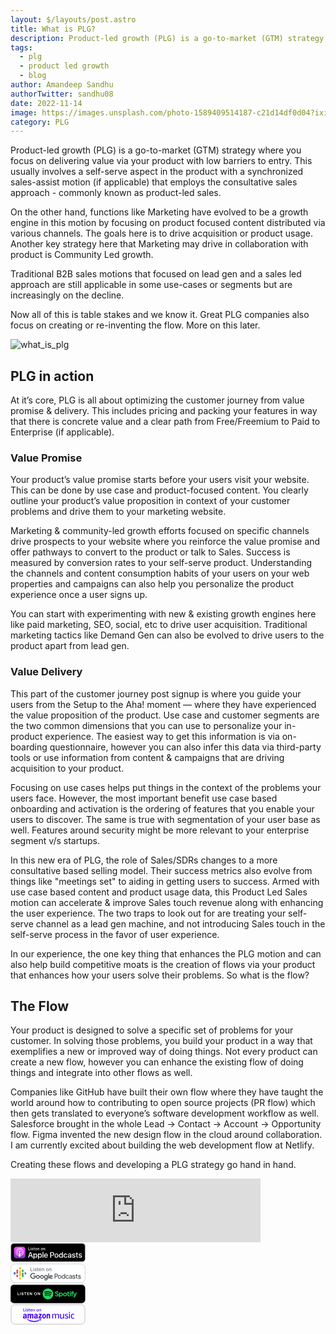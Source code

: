 ```yaml
---
layout: $/layouts/post.astro
title: What is PLG?
description: Product-led growth (PLG) is a go-to-market (GTM) strategy where you focus on delivering value via your product with low barriers to entry.
tags:
  - plg
  - product led growth
  - blog
author: Amandeep Sandhu
authorTwitter: sandhu08
date: 2022-11-14
image: https://images.unsplash.com/photo-1589409514187-c21d14df0d04?ixid=MnwxMjA3fDB8MHxwaG90by1wYWdlfHx8fGVufDB8fHx8&ixlib=rb-1.2.1&auto=format&fit=crop&w=1650&q=80
category: PLG
---
```


Product-led growth (PLG) is a go-to-market (GTM) strategy where you focus on delivering value via your product with low barriers to entry. This usually involves a self-serve aspect in the product with a synchronized sales-assist motion (if applicable) that employs the consultative sales approach - commonly known as product-led sales. 

On the other hand, functions like Marketing have evolved to be a growth engine in this motion by focusing on product focused content distributed via various channels. The goals here is to drive acquisition or product usage. Another key strategy here that Marketing may drive in collaboration with product is Community Led growth. 

Traditional B2B sales motions that focused on lead gen and a sales led approach are still applicable in some use-cases or segments but are increasingly on the decline. 

Now all of this is table stakes and we know it. Great PLG companies also focus on creating or re-inventing the flow. More on this later.

![what_is_plg](https://user-images.githubusercontent.com/14086319/201532907-4ece9271-20eb-4c72-8581-337bb851a44d.png)

## PLG in action

At it’s core, PLG is all about optimizing the customer journey from value promise & delivery. This includes pricing and packing your features in way that there is concrete value and a clear path from Free/Freemium to Paid to Enterprise (if applicable).

### Value Promise

Your product’s value promise starts before your users visit your website. This can be done by use case and product-focused content. You clearly outline your product’s value proposition in context of your customer problems and drive them to your marketing website.

Marketing & community-led growth efforts focused on specific channels drive prospects to your website where you reinforce the value promise and offer pathways to convert to the product or talk to Sales. Success is measured by conversion rates to your self-serve product. Understanding the channels and content consumption habits of your users on your web properties and campaigns can also help you personalize the product experience once a user signs up.

You can start with experimenting with new & existing growth engines here like paid marketing, SEO, social, etc to drive user acquisition. Traditional marketing tactics like Demand Gen can also be evolved to drive users to the product apart from lead gen.

### Value Delivery

This part of the customer journey post signup is where you guide your users from the Setup to the Aha! moment — where they have experienced the value proposition of the product. Use case and customer segments are the two common dimensions that you can use to personalize your in-product experience. The easiest way to get this information is via on-boarding questionnaire, however you can also infer this data via third-party tools or use information from content & campaigns that are driving acquisition to your product.

Focusing on use cases helps put things in the context of the problems your users face. However, the most important benefit use case based onboarding and activation is the ordering of features that you enable your users to discover. The same is true with segmentation of your user base as well. Features around security might be more relevant to your enterprise segment v/s startups.

In this new era of PLG, the role of Sales/SDRs changes to a more consultative based selling model. Their success metrics also evolve from things like "meetings set" to aiding in getting users to success. Armed with use case based content and product usage data, this Product Led Sales motion can accelerate & improve Sales touch revenue along with enhancing the user experience. The two traps to look out for are treating your self-serve channel as a lead gen machine, and not introducing Sales touch in the self-serve process in the favor of user experience.

In our experience, the one key thing that enhances the PLG motion and can also help build competitive moats is the creation of flows via your product that enhances how your users solve their problems. So what is the flow?

## The Flow

Your product is designed to solve a specific set of problems for your customer. In solving those problems, you build your product in a way that exemplifies a new or improved way of doing things. Not every product can create a new flow, however you can enhance the existing flow of doing things and integrate into other flows as well.

Companies like GitHub have built their own flow where they have taught the world around how to contributing to open source projects (PR flow) which then gets translated to everyone’s software development workflow as well. Salesforce brought in the whole Lead → Contact → Account → Opportunity flow. Figma invented the new design flow in the cloud around collaboration. I am currently excited about building the web development flow at Netlify.

Creating these flows and developing a PLG strategy go hand in hand.

<iframe src="https://anchor.fm/isplg/embed" height="102px" width="400px" frameborder="0" scrolling="no"></iframe>

<div class="right"><div id="ios"><a aria-label="apple-podcasts" href="https://podcasts.apple.com/us/podcast/isplg/id1656152062"><svg xmlns="http://www.w3.org/2000/svg" xmlns:xlink="http://www.w3.org/1999/xlink" width="120" height="33" viewBox="0 0 164.9 40"><linearGradient id="a" gradientUnits="userSpaceOnUse" x1="20.1" x2="20.1" y1="7.4" y2="32.6"><stop offset="0" stop-color="#f452ff"></stop><stop offset="1" stop-color="#832bc1"></stop></linearGradient><rect stroke-width="1" stroke="#a6a6a6" rx="6" height="40" width="163" y="0" x="1" fill="#000"></rect><path d="M32.2 29.2a5.3 5.3 0 01-1.6 2.1 5.3 5.3 0 01-1.8 1c-.8.2-1.8.3-3 .3H14.4a11 11 0 01-3-.3 5.3 5.3 0 01-1.8-1 5.3 5.3 0 01-1.6-2 9.9 9.9 0 01-.5-3.6V14.3c0-.9 0-2.3.5-3.5a5.3 5.3 0 011.6-2.1 5.3 5.3 0 011.8-1 11 11 0 013-.3h11.4c1.2 0 2.2.1 3 .3a5.3 5.3 0 013.4 3c.5 1.3.5 2.7.5 3.6v11.4c0 .9 0 2.3-.5 3.5z" fill="url(#a)" fill-rule="evenodd"></path><g fill="#fff"><path d="M22 21.9c-.5-.4-1.1-.7-1.9-.7s-1.4.3-1.8.7a1.2 1.2 0 00-.4.7v2l.4 2.8.3 1.4c.2.5.7.9 1.5.9s1.3-.4 1.5-1l.3-1.3.3-2.9v-1.9a1.2 1.2 0 00-.3-.7zm-4-3.6a2 2 0 002.1 2 2 2 0 002-2 2 2 0 00-2-2 2 2 0 00-2 2zm2-8a8.9 8.9 0 00-2.8 17.1l.1-.1-.1-1-.2-.2a7.7 7.7 0 01-4.6-7.1 7.7 7.7 0 017.6-7.7 7.7 7.7 0 017.8 7.8c0 3.1-1.9 5.8-4.6 7l-.2.3-.1.9.1.1c3.5-1.2 6-4.5 6-8.3a8.9 8.9 0 00-9-8.9zm0 4c2.6-.1 4.9 2 4.9 4.8a4.8 4.8 0 01-1.5 3.5l-.1.2a8.5 8.5 0 010 1l.1.2a6 6 0 10-6.6 0l.2-.1v-1c0-.2-.1-.3-.2-.3-1-1-1.5-2.2-1.5-3.7a4.8 4.8 0 014.6-4.6zm26.2 13.5h-4.7l-1.1 3.4h-2l4.4-12.4H45l4.5 12.4h-2zM42 26.3h3.7L44 20.8zm17 .4c0 2.8-1.4 4.6-3.7 4.6-1.3 0-2.3-.6-2.8-1.6v4.5h-2v-12h1.8v1.4c.6-1 1.7-1.6 3-1.6 2.3 0 3.8 1.8 3.8 4.7zm-1.8 0c0-1.9-1-3-2.4-3s-2.4 1.1-2.4 3c0 1.8 1 3 2.4 3s2.4-1.2 2.4-3zm11.8 0c0 2.8-1.5 4.6-3.7 4.6-1.3 0-2.3-.6-2.9-1.6v4.5h-1.9v-12h1.8v1.4c.6-1 1.7-1.6 3-1.6 2.2 0 3.7 1.8 3.7 4.7zm-1.9 0c0-1.9-.9-3-2.3-3-1.5 0-2.4 1.1-2.4 3 0 1.8 1 3 2.4 3s2.3-1.2 2.3-3zm3.5-8h1.8v12.5h-1.9zM82 28.6c-.3 1.7-1.9 2.8-4 2.8-2.5 0-4.2-1.8-4.2-4.6s1.7-4.7 4.2-4.7 4.1 1.7 4.1 4.5v.6h-6.4v.1c0 1.6 1 2.6 2.4 2.6 1 0 1.9-.5 2.1-1.3h1.8zm-6.3-2.7h4.5c0-1.4-.9-2.3-2.2-2.3-1.3 0-2.2 1-2.3 2.3zm16.3-7c2.4 0 4 1.6 4 4 0 2.5-1.6 4.1-4 4.1h-2.7v4.3h-2V18.8zm-2.7 6.5h2.2c1.6 0 2.6-.9 2.6-2.4s-1-2.5-2.6-2.5h-2.2zm7.5 1.4c0-2.9 1.6-4.7 4.2-4.7 2.7 0 4.3 1.8 4.3 4.7 0 2.8-1.6 4.6-4.3 4.6S97 29.5 97 26.7zm6.6 0c0-2-.8-3.2-2.4-3.2s-2.4 1.2-2.4 3.2 1 3 2.4 3 2.4-1 2.4-3zm3.2 0c0-2.8 1.6-4.7 3.8-4.7a3 3 0 012.9 1.6v-4.8h1.9v12.4h-1.8v-1.6a3 3 0 01-3 1.7c-2.2 0-3.8-1.8-3.8-4.6zm2 0c0 1.8.9 3 2.3 3 1.5 0 2.4-1.2 2.4-3 0-1.9-1-3-2.4-3s-2.4 1.1-2.4 3zm14.5-1.5c-.2-1-1-1.6-2.1-1.6-1.5 0-2.4 1.2-2.4 3 0 2 1 3.2 2.4 3.2 1.1 0 1.9-.6 2-1.7h1.9c-.2 2-1.7 3.2-4 3.2-2.5 0-4.2-1.8-4.2-4.6 0-2.9 1.7-4.7 4.2-4.7 2.4 0 3.8 1.5 4 3.2h-1.8zm3 3.4c0-1.6 1.1-2.5 3.3-2.7l2.5-.1v-.7c0-1-.7-1.6-1.8-1.6-1 0-1.8.5-2 1.3h-1.7c0-1.6 1.6-2.8 3.7-2.8 2.2 0 3.6 1.2 3.6 3v6.2H132v-1.5c-.5 1-1.7 1.6-2.9 1.6-1.7 0-3-1-3-2.7zm5.8-.8V27l-2.3.1c-1 .1-1.7.6-1.7 1.4 0 .7.6 1.3 1.6 1.3 1.3 0 2.4-1 2.4-2.1z"></path><use xlink:href="#C"></use><path d="M146.7 20V22h1.7v1.5h-1.7v5c0 .8.4 1.1 1.1 1.1h.6V31a5 5 0 01-1 .1c-1.8 0-2.5-.7-2.5-2.4v-5.2h-1.4V22h1.4V20z"></path><use xlink:href="#C" x="14.4"></use><path d="M43 14.7h-3.8v-6h1v5.1H43zm1-5.9c0-.3.3-.5.6-.5s.6.2.6.5-.3.6-.6.6-.6-.3-.6-.6zm.2 1.4h.9v4.5h-1zm4-.1c1 0 1.6.4 1.7 1.2H49c0-.3-.4-.5-.9-.5s-.8.2-.8.6c0 .3.2.4.7.5l.7.2c.9.2 1.3.6 1.3 1.2 0 .9-.8 1.4-1.9 1.4s-1.7-.4-1.8-1.2h.9c0 .3.4.5 1 .5.5 0 .9-.2.9-.6 0-.3-.2-.4-.7-.5l-.7-.2c-1-.2-1.3-.6-1.3-1.3 0-.8.7-1.3 1.7-1.3zm4.1-1v1h1v.8h-1v2.3c0 .5.2.7.7.7h.3v.7a2.9 2.9 0 01-.5 0c-1 0-1.3-.3-1.3-1.1v-2.6h-.8v-.7h.8V9zm6 4.3c-.2.9-1 1.3-2 1.3-1.3 0-2-.8-2-2.3s.7-2.3 2-2.3 2 .8 2 2.2v.3h-3.2c0 .9.5 1.4 1.2 1.4.6 0 1-.2 1-.6zM55 12h2.3c0-.7-.5-1.2-1.1-1.2s-1.1.5-1.2 1.2zm4.4-1.8h.9v.7c.2-.5.7-.8 1.4-.8 1 0 1.5.6 1.5 1.6v3h-.9V12c0-.8-.3-1.1-1-1.1s-1 .4-1 1.1v2.7h-1zm7.4 2.2c0-1.4.8-2.3 2.1-2.3s2.2.9 2.2 2.3c0 1.5-.8 2.3-2.2 2.3s-2-.8-2-2.3zm3.4 0c0-1-.5-1.5-1.3-1.5s-1.2.5-1.2 1.5.5 1.6 1.2 1.6 1.3-.6 1.3-1.6zm2-2.2h1v.7c.2-.5.6-.8 1.3-.8 1 0 1.6.6 1.6 1.6v3h-1V12c0-.8-.2-1.1-.9-1.1s-1 .4-1 1.1v2.7h-1z"></path></g><defs><path id="C" d="M139 22c2 0 3.4 1.1 3.5 2.7h-1.8c0-.8-.7-1.3-1.8-1.3-1 0-1.6.5-1.6 1.2 0 .5.4.9 1.3 1.1l1.6.4c1.8.4 2.5 1 2.5 2.4 0 1.7-1.6 2.8-3.8 2.8-2.1 0-3.6-1.1-3.7-2.8h1.8c.2.9.9 1.4 2 1.4s1.8-.5 1.8-1.2c0-.6-.3-.9-1.3-1.1l-1.6-.4c-1.6-.4-2.5-1.2-2.5-2.5 0-1.6 1.5-2.7 3.6-2.7z"></path></defs></svg></a></div>
  <div id="android"><a aria-label="google-podcasts" href="https://podcasts.google.com/isPLG"><svg xmlns="http://www.w3.org/2000/svg" width="120" height="33" viewBox="0 0 134 33.5" fill="none" fill-rule="evenodd"><rect fill="#fff" height="33.5" rx="8" stroke="#9aa0a6" stroke-width=".5" width="133" x=".3" y=".3"></rect><g fill-rule="nonzero"><path d="M15.6 13v8h2.8v-8z" fill="#fab908"></path><g fill="#0066d9"><circle cx="7.4" cy="16.3" r="1.4"></circle><circle cx="7.4" cy="17.8" r="1.4"></circle><path d="M6 16.3h2.8v1.4H6z"></path></g><g fill="#4285f4"><circle cx="26.6" cy="17.8" r="1.4"></circle><circle cx="26.6" cy="16.3" r="1.4"></circle><path d="M28 17.8h-2.8v-1.6H28z"></path></g><g fill="#ea4335"><circle cx="12.1" cy="20.8" r="1.4"></circle><circle cx="12.1" cy="22.3" r="1.4"></circle><path d="M10.8 20.8h2.7v1.4h-2.8z"></path><circle cx="12.1" cy="11.8" r="1.4"></circle><circle cx="12.1" cy="16.6" r="1.4"></circle><path d="M10.8 11.8h2.7v4.9h-2.8z"></path></g><g fill="#34a853"><circle cx="21.9" cy="13.3" r="1.4"></circle><circle cx="21.9" cy="11.8" r="1.4"></circle><path d="M23.3 13.3h-2.8v-1.6h2.8z"></path></g><g fill="#fab908"><circle cx="17" cy="8.9" r="1.4"></circle><circle cx="17" cy="7.4" r="1.4"></circle><path d="M18.4 8.9h-2.8V7.4h2.8z"></path><circle cx="17" cy="26.6" r="1.4"></circle><circle cx="17" cy="25.1" r="1.4"></circle><path d="M18.4 26.6h-2.8v-1.5h2.8z"></path></g><g fill="#34a853"><circle cx="21.9" cy="22.3" r="1.4"></circle><circle cx="21.9" cy="17.4" r="1.4"></circle><path d="M23.3 22.3h-2.8v-5h2.8z"></path></g><g fill="#fab908"><circle cx="17" cy="13" r="1.4"></circle><circle cx="17" cy="21" r="1.4"></circle></g></g><g fill="#3c4043"><path d="M80 26.5h-1.2v-8.9h3c.8 0 1.4.3 2 .8s.8 1 .8 1.9-.3 1.3-.8 1.8-1.2.8-2 .8H80zm0-4.7h1.8c.5 0 .9-.2 1.2-.5s.4-.7.4-1-.1-.8-.4-1.1-.7-.5-1.2-.5H80zm5.5-.7c.6-.6 1.4-.9 2.3-.9s1.7.3 2.2 1 1 1.3 1 2.2-.4 1.8-1 2.4-1.3.9-2.2.9-1.7-.3-2.3-1-.8-1.3-.8-2.2.3-1.8.8-2.4zm.9 4a2 2 0 002.8 0c.4-.5.6-1 .6-1.7s-.2-1.1-.6-1.6-.9-.6-1.4-.6-1 .2-1.4.6-.6 1-.6 1.6.2 1.2.6 1.7zm8 1.6c-.8 0-1.5-.3-2-1s-1-1.3-1-2.2.4-1.7 1-2.4 1.2-.9 2-.9c.4 0 .9.1 1.2.3l.9.7V17.6h1.1v8.9h-1v-.8h-.1c-.2.3-.5.5-.9.7s-.8.3-1.2.3zm.2-1c.5 0 1-.2 1.3-.6s.6-1 .6-1.6-.2-1.3-.6-1.7-.8-.6-1.3-.6a1.8 1.8 0 00-1.4.7c-.4.4-.6.9-.6 1.6s.2 1.2.6 1.6a1.8 1.8 0 001.4.6zm7 1c-1 0-1.7-.3-2.3-1s-.9-1.3-.9-2.2.3-1.8 1-2.4 1.3-.9 2.2-.9a2.8 2.8 0 012.6 1.8l-1 .4c-.3-.8-.9-1.1-1.7-1.1-.5 0-1 .2-1.3.6s-.6 1-.6 1.6.2 1.1.6 1.5.8.7 1.3.7c.8 0 1.4-.4 1.8-1.2l1 .4a3 3 0 01-1 1.3c-.5.3-1 .5-1.7.5zm5.4 0c-.6 0-1.2-.2-1.6-.6s-.7-.8-.7-1.4c0-.7.3-1.2.8-1.6s1.1-.6 1.9-.6c.7 0 1.2.2 1.7.4v-.2c0-.4-.2-.8-.5-1s-.7-.4-1.1-.4c-.4 0-.7 0-1 .2s-.4.4-.5.6l-1-.4c.1-.4.4-.7.8-1s1-.5 1.6-.5c.8 0 1.5.2 2 .7s.7 1 .7 2v3.6h-1v-.8c-.6.7-1.2 1-2.1 1zm.2-1c.5 0 .9-.2 1.3-.6s.6-.7.6-1.2c-.4-.3-.9-.4-1.5-.4s-1 .1-1.3.3-.4.6-.4.9c0 .3.1.5.4.7s.6.3.9.3zm6.3 1a2.7 2.7 0 01-2.7-1.7l1-.5c.4.8 1 1.2 1.7 1.2.4 0 .7-.1.9-.3s.3-.3.3-.6c0-.4-.2-.6-.8-.8l-1.2-.3c-.4 0-.8-.3-1.1-.6s-.6-.6-.6-1c0-.6.3-1 .7-1.4s1-.5 1.7-.5a2.8 2.8 0 011.5.4 2 2 0 01.9 1l-1 .4c-.2-.5-.7-.8-1.4-.8-.3 0-.6 0-.8.2s-.4.4-.4.6c0 .4.3.6.8.7l1.2.3c.6.1 1 .4 1.3.7a1.6 1.6 0 01.4 1c0 .6-.2 1-.7 1.5s-1 .5-1.7.5zm5.8-.1c-.6 0-1.1-.2-1.4-.5s-.5-.8-.5-1.4v-3.2h-1.1v-1h1v-2h1.2v2h1.5v1h-1.5v3c0 .7.3 1 .8 1h.5l.4 1-.9.1zm4 .1a2.7 2.7 0 01-2.6-1.7l1-.5c.3.8.9 1.2 1.7 1.2.3 0 .6-.1.8-.3s.4-.3.4-.6c0-.4-.3-.6-.9-.8l-1.2-.3c-.4 0-.8-.3-1.1-.6s-.5-.6-.5-1c0-.6.2-1 .7-1.4s1-.5 1.7-.5a2.8 2.8 0 011.4.4 2 2 0 011 1l-1 .4c-.3-.5-.7-.8-1.4-.8-.4 0-.7 0-1 .2s-.3.4-.3.6c0 .4.3.6.9.7l1.2.3c.5.1 1 .4 1.2.7a1.6 1.6 0 01.4 1c0 .6-.2 1-.6 1.5s-1 .5-1.8.5z"></path><path d="M35.3 21.6c0-2.8 2.4-5.1 5.2-5.1a4.9 4.9 0 013.5 1.4l-1 1a3.7 3.7 0 00-6.2 2.7c0 2 1.6 3.7 3.7 3.7 1.3 0 2-.5 2.6-1 .4-.4.6-1 .7-1.8h-3.3v-1.4h4.7v.9c0 1-.2 2.3-1.2 3.3-.9.9-2 1.4-3.5 1.4a5.2 5.2 0 01-5.2-5.1zM49 20.2c1.8 0 3.3 1.4 3.3 3.3s-1.5 3.3-3.3 3.3-3.3-1.4-3.3-3.3c0-2 1.5-3.3 3.3-3.3zm0 5.3c1 0 1.8-.8 1.8-2s-.8-2-1.8-2-1.9.8-1.9 2 .9 2 1.9 2zm7.2-5.3c1.8 0 3.3 1.4 3.3 3.3s-1.5 3.3-3.3 3.3-3.3-1.4-3.3-3.3c0-2 1.5-3.3 3.3-3.3zm0 5.3c1 0 1.8-.8 1.8-2s-.8-2-1.8-2-1.9.8-1.9 2 .9 2 1.9 2zm8.8-5.2h1.4v6c0 2.3-1.4 3.3-3.1 3.3-1.6 0-2.6-1-3-2l1.3-.4c.2.5.8 1.1 1.7 1.1 1 0 1.7-.6 1.7-1.9v-.5c-.4.4-1 .8-1.8.8a3.3 3.3 0 01-3.1-3.3c0-1.9 1.5-3.3 3.1-3.3.8 0 1.4.4 1.8.7zm-1.6 5c1 0 1.7-.7 1.7-1.9s-.8-2-1.7-2c-1 0-1.9.8-1.9 2 0 1.1.9 2 1.9 2zm4 1.3v-9.7h1.4v9.7zm5.4-1.1c.7 0 1.2-.4 1.6-1l1.1.8c-.4.6-1.2 1.5-2.7 1.5a3.2 3.2 0 01-3.3-3.3c0-2 1.4-3.3 3.1-3.3 1.7 0 2.6 1.4 2.8 2.1l.2.4-4.4 1.8c.3.6.8 1 1.6 1zm-.1-4c-.8 0-1.8.6-1.8 1.9l3-1.2c-.2-.5-.7-.7-1.2-.7z" fill-rule="nonzero"></path></g><path d="M36.6 12.3h3v.7h-3.9V6.6h.9zm5 .7h-.8V8.2h.8zm-1-6l.2-.4h.7a.5.5 0 01.1.4v.3l-.4.1h-.4a.5.5 0 01-.1-.4zm5.3 4.7c0-.2-.1-.4-.3-.5l-.9-.3c-.5 0-.7-.2-1-.3s-.4-.3-.5-.4a1 1 0 01-.1-.6c0-.4.1-.8.4-1s.8-.4 1.3-.4c.6 0 1 .1 1.3.4s.5.6.5 1h-.8c0-.2 0-.4-.3-.5l-.7-.3c-.3 0-.5 0-.7.2a.6.6 0 00-.2.5c0 .2 0 .4.2.5l.8.3c.4 0 .8.2 1 .3l.6.4.2.7c0 .4-.2.7-.5 1s-.8.4-1.4.4c-.3 0-.7 0-1-.2l-.6-.6a1.4 1.4 0 01-.3-.8h.8a.8.8 0 00.3.7l.8.2c.4 0 .6 0 .8-.2s.3-.3.3-.5zM49 7.1v1.1h.8V9h-.8v3.4h.9v.7h-.7c-.3 0-.6 0-.8-.2s-.3-.6-.3-1v-3h-.8v-.6h.8V7.1zm4 6c-.7 0-1.2-.2-1.6-.6s-.6-1-.6-1.7v-.2c0-.5.1-.9.3-1.3s.4-.6.7-.8a1.9 1.9 0 011-.3c.7 0 1.2.2 1.5.6s.5 1 .5 1.7v.4h-3.2c0 .4.2.8.4 1a1.3 1.3 0 001 .5c.3 0 .6 0 .8-.2l.5-.4.5.4c-.4.6-1 .9-1.8.9zM53 8.8c-.3 0-.6.1-.8.4s-.4.6-.4 1H54c0-.5-.1-.8-.3-1s-.5-.4-.8-.4zm3.9-.6v.6a1.7 1.7 0 011.4-.6c1 0 1.6.5 1.6 1.7V13H59V9.9c0-.4-.1-.6-.3-.8s-.4-.3-.7-.3c-.3 0-.5.1-.7.3l-.5.5V13h-.8V8.2zm6.7 2.4c0-.5 0-1 .2-1.3s.5-.6.8-.8.7-.3 1.1-.3c.7 0 1.2.2 1.6.6s.6 1 .6 1.8c0 .5-.1 1-.3 1.3a2 2 0 01-.7.9l-1.2.3c-.6 0-1.1-.2-1.5-.7s-.6-1-.6-1.8zm.8 0c0 .6 0 1 .3 1.3s.6.5 1 .5.8-.1 1-.5.4-.7.4-1.3c0-.5-.2-1-.4-1.3a1.2 1.2 0 00-1-.5c-.4 0-.7.2-1 .5s-.3.8-.3 1.4zm5.5-2.4v.6a1.7 1.7 0 011.4-.6c1 0 1.6.5 1.6 1.7V13H72V9.9c0-.4-.1-.6-.3-.8s-.4-.3-.7-.3c-.3 0-.5.1-.7.3l-.5.5V13h-.8V8.2z" fill="#5f6368"></path></svg></a></div><div id="spotify"><a aria-label="spotify" href="https://open.spotify.com/show/7DVtTrWeBdVPr3XmU753TG"><svg xmlns="http://www.w3.org/2000/svg" width="120" height="33" viewBox="0 0 660 160"><rect stroke-width="3" stroke="#222326" rx="28" height="160" width="655" y="1" x="1" fill="#000"></rect><path d="M357.4 74.7c2.1 1.2 4.7.5 6-1.6 1.2-2.1.5-4.8-1.5-6-17.4-10.3-44.8-11.3-61.3-6.3-2.4.7-3.7 3.2-3 5.5s3.2 3.6 5.5 2.9c14.4-4.4 39.2-3.5 54.3 5.5zm-.5 13.3c1-1.7.5-4-1.2-5a67.4 67.4 0 00-52.5-6.3c-1.9.6-3 2.6-2.4 4.6.5 1.9 2.6 3 4.5 2.4 14.9-4.5 34-2.3 46.6 5.5 1.7 1.1 3.9.5 5-1.2zm-5.7 12.8a3 3 0 00-1-4c-12.3-7.6-27.6-9.4-45.4-5.3a3 3 0 00-2.2 3.5 2.9 2.9 0 003.5 2.2c16.3-3.7 30.1-2.2 41.1 4.6a3 3 0 004-1zM329.7 33c25.9 0 46.8 21 46.8 47a46.8 46.8 0 11-93.5 0c0-26 20.9-47 46.7-47zm80.5 43.4c9.8 2.4 13.8 6.1 13.8 12.9 0 8-6.1 13.1-15.4 13.1-6.7 0-12.8-2.4-17.8-6.8a.5.5 0 01-.1-.8l4.4-5.3.4-.2a.8.8 0 01.4.2c4.3 3.7 8.1 5.3 12.8 5.3 4.3 0 6.9-1.8 6.9-4.8 0-2.7-1.3-4.2-9-6-9.1-2.2-14.3-5-14.3-13.1 0-7.5 6-12.8 14.8-12.8a24 24 0 0115.5 5.4c.2.2.2.5.1.7l-4 5.6-.3.2c-.2.1-.3 0-.4-.1-3.8-2.8-7.4-4.2-11.1-4.2s-6.2 1.8-6.2 4.5c0 2.9 1.4 4.3 9.5 6.2zm41.9 9c0-5.6-3.6-9.6-8.5-9.6-5 0-8.7 4.1-8.7 9.6 0 5.6 3.7 9.7 8.7 9.7s8.5-4 8.5-9.7zm-6.8-17c7.5 0 15.2 5.8 15.2 17s-7.7 17.1-15.2 17.1a13 13 0 01-10.2-4.6v13a.5.5 0 01-.5.5h-7.3a.5.5 0 01-.5-.5V69.6a.5.5 0 01.5-.5h7.3a.5.5 0 01.5.5v3.7c2.7-3.3 6.1-4.9 10.2-4.9zm34.8 26.8c5.2 0 9-4.1 9-9.6 0-5.6-3.9-9.8-9.1-9.8s-9 4.1-9 9.6c0 5.6 3.9 9.8 9.1 9.8zm0-26.8a17 17 0 0117.3 17c0 9.6-7.7 17.1-17.4 17.1s-17.3-7.4-17.3-16.9c0-9.7 7.7-17.2 17.4-17.2zm38.1.7a.5.5 0 01.5.5v6.2c0 .3-.2.6-.5.6h-8v15c0 2.4 1.1 3.4 3.4 3.4a9 9 0 004.2-1h.6l.2.5v5.9a.6.6 0 01-.3.5c-2 1.1-4.1 1.7-6.7 1.7-6.4 0-9.6-3.4-9.6-9.9V76.4h-3.5c-.3 0-.5-.3-.5-.6v-6.2a.5.5 0 01.5-.5h3.5v-8.2c0-.3.2-.6.5-.6h7.2c.3 0 .5.3.5.6v8.2h8zm27.7 0h12.3c.3 0 .5.1.5.3l8.5 22.2 7.7-22.2a.6.6 0 01.5-.3h7.5l.4.2c.1.2.2.3.1.5l-12.5 32.6c-2.6 6.7-5.6 9.2-10.9 9.2-2.9 0-5.2-.6-7.7-2-.3-.1-.4-.4-.3-.7l2.5-5.4.3-.3.4.1a9 9 0 004 1.1c1.6 0 2.7-.5 3.9-3.1l-10.3-24.9H546v24.9a.5.5 0 01-.5.5h-7.2c-.3 0-.6-.2-.6-.5V76.4h-3.4a.7.7 0 01-.6-.6v-6.2a.7.7 0 01.6-.6h3.4v-1.5c0-7.2 3.6-10.9 10.2-10.9 2.8 0 4.6.4 6 .8.3.1.4.3.4.5v6.2a.8.8 0 01-.2.4l-.5.1c-1.3-.5-2.5-.8-4-.8-2.6 0-3.7 1.3-3.7 4.3v1zm-16.1 0c.3 0 .6.2.6.5v31.7c0 .3-.3.5-.6.5h-7.2a.5.5 0 01-.5-.5V69.6a.5.5 0 01.5-.5h7.2zm-3.5-14.5c2.8 0 5.1 2.3 5.1 5.2a5.1 5.1 0 11-10.3 0c0-2.9 2.3-5.2 5.2-5.2zm63.6 17.6h-1.4v1.7h1.4c.6 0 1-.3 1-.8 0-.6-.4-.9-1-.9zm.8 2.4l1.5 2.1H591l-1.3-1.9h-1.2v1.9h-1v-5.4h2.4c1.2 0 2.1.6 2.1 1.7 0 .9-.5 1.4-1.3 1.6zm-1.1-5.1a4.6 4.6 0 00-4.6 4.6c0 2.6 2 4.6 4.6 4.6s4.5-2 4.5-4.6c0-2.5-1.9-4.6-4.5-4.6zm0 9.7c-2.9 0-5.1-2.3-5.1-5.1s2.2-5.1 5.1-5.1 5.1 2.3 5.1 5.1-2.3 5.1-5.1 5.1z" fill="#1ed760"></path><path d="M78.4 91.6H63V67.5h4.7v19.6h10.7v4.5zm11.2 0h-4.7V67.5h4.7v24.1zm25-18.3l-4.3 1.2c-.2-1.3-1.3-3.4-4.4-3.4-2.2 0-3.7 1.5-3.7 3.1 0 1.3.8 2.4 2.6 2.7l3.4.7c4.3.8 6.7 3.7 6.7 7.1 0 3.7-3.1 7.4-8.7 7.4-6.4 0-9.2-4.1-9.6-7.5l4.4-1.2c.2 2.4 1.8 4.5 5.2 4.5 2.5 0 3.9-1.2 3.9-2.9 0-1.4-1-2.5-2.9-2.9l-3.4-.6c-3.8-.8-6.3-3.3-6.3-7 0-4.2 3.9-7.5 8.4-7.5 5.9 0 8.1 3.5 8.7 6.3zM140 72h-7.7v19.6h-4.7V72H120v-4.5h20V72zm21.5 19.6h-15.1V67.5h15.1v4.4h-10.4v5.5h9.4v4.2h-9.4v5.6h10.4v4.4zm28.2 0h-5l-10.9-17.1v17.1h-4.7V67.5h5.8l10.1 16v-16h4.7v24.1zm22.7-12.1c0 5.5 3.8 8.1 7.5 8.1 3.8 0 7.6-2.6 7.6-8.1 0-5.4-3.8-8-7.6-8-3.7 0-7.5 2.6-7.5 8zm-4.8.1c0-7.8 5.8-12.6 12.3-12.6 6.6 0 12.4 4.8 12.4 12.6 0 7.7-5.8 12.5-12.4 12.5a12 12 0 01-12.3-12.5zm52.6 12h-4.9l-11-17.1v17.1h-4.7V67.5h5.9l10 16v-16h4.7v24.1z" fill="#fff"></path></svg></a></div><div id="amazon"><a aria-label="amazon" href="https://music.amazon.com/podcasts/25718fde-e4ba-4a0b-bfd8-0d7aaa7d8225"><svg xmlns="http://www.w3.org/2000/svg" width="120" height="33" viewBox="0 0 120 33"><rect stroke-width=".25" stroke="#000" rx="6" height="31" width="118" y="1" x="1" fill="#fff"></rect><path fill="#4200FD" d="M23.66 11.55v-.7h-2.23V6.7h-.85v4.85h3.08zm1.42 0V7.99h-.82v3.56h.83zm-.04-4.27c.09-.08.13-.2.13-.35s-.05-.27-.14-.35a.53.53 0 00-.36-.13c-.15 0-.28.04-.36.13-.08.08-.12.2-.12.35s.04.27.13.35c.09.08.2.13.36.13a.58.58 0 00.36-.13zm2.54 3.64a.97.97 0 01-.51.11c-.36 0-.75-.07-1.2-.22v.58a2.73 2.73 0 001.19.27c.45 0 .8-.1 1.05-.3.25-.2.38-.48.38-.83a.84.84 0 00-.19-.57 1.46 1.46 0 00-.6-.39l-.55-.21a1.12 1.12 0 01-.39-.21.33.33 0 01-.1-.25c0-.14.04-.23.14-.3.1-.06.26-.09.47-.09.3 0 .64.06 1.01.17V8.1a2.38 2.38 0 00-1.05-.22c-.4 0-.73.09-.97.28s-.36.45-.36.77c0 .45.26.78.8.98l.57.22c.18.07.3.13.37.19s.1.15.1.25c0 .17-.06.28-.17.35zm3.66-.02c-.16.04-.34.06-.54.06-.18 0-.31-.03-.4-.1s-.12-.18-.12-.34V8.63h1.02V8h-1.02v-.98h-.67l-.13 1-.63.09v.52h.6v1.93c0 .35.1.62.27.79s.45.26.82.26c.28 0 .54-.04.78-.13l.02-.58zm3.53-.93c.03-.19.05-.41.05-.65 0-.46-.11-.81-.36-1.06-.24-.25-.6-.37-1.05-.37-.53 0-.95.17-1.24.5-.3.34-.44.8-.44 1.41 0 .61.15 1.07.46 1.39.3.32.75.48 1.34.48.23 0 .46-.02.68-.07.22-.05.4-.12.56-.2v-.58c-.4.13-.75.2-1.08.2-.37 0-.64-.08-.82-.25s-.27-.43-.3-.78h2.2v-.02zm-.86-1.26c.13.15.19.37.19.65v.06h-1.54c.02-.28.11-.51.26-.68.15-.17.35-.25.58-.25s.4.07.51.22zm4.92 2.84V8.93c0-.34-.1-.6-.27-.78s-.45-.27-.79-.27c-.48 0-.93.17-1.37.5l-.07-.39h-.7v3.56h.84V8.84c.32-.21.64-.31.95-.31.2 0 .35.05.45.16.09.11.14.27.14.5v2.36h.82zm5.62-.39a2 2 0 00.45-1.39c0-.59-.14-1.05-.45-1.39-.3-.33-.74-.5-1.28-.5s-.96.17-1.27.5c-.3.33-.46.79-.46 1.39 0 .59.15 1.06.46 1.39.3.33.73.5 1.27.5.55 0 .97-.17 1.27-.5zm-2.16-1.39c0-.82.3-1.23.89-1.23s.88.41.88 1.23c0 .83-.3 1.24-.88 1.24s-.88-.42-.88-1.24zm6.63 1.78V8.93c0-.34-.1-.6-.28-.78s-.44-.27-.78-.27c-.48 0-.93.17-1.37.5l-.08-.39h-.68v3.56h.83V8.84c.31-.21.63-.31.94-.31.22 0 .36.05.46.16.09.11.14.27.14.5v2.36h.82z" class="st0"></path><path fill="#4200FD" clip-rule="evenodd" fill-rule="evenodd" d="M45.05 16.83v-.99c0-.15.12-.25.26-.25h4.4c.15 0 .26.1.26.25v.85c0 .14-.12.33-.33.62l-2.3 3.29a4.9 4.9 0 012.52.54c.17.1.22.24.23.39v1.06c0 .15-.17.31-.33.23a5.05 5.05 0 00-4.65.01c-.15.08-.31-.08-.31-.23v-1.01c0-.16 0-.44.16-.68l2.64-3.83h-2.3a.24.24 0 01-.24-.25zm-16.07 6.19h-1.34c-.13-.01-.23-.1-.24-.23v-6.94c0-.14.12-.25.26-.25h1.25c.13.01.24.11.24.23v.91h.03c.33-.88.94-1.28 1.77-1.28.84 0 1.36.41 1.74 1.28a1.9 1.9 0 011.85-1.28c.56 0 1.18.23 1.55.76.42.58.33 1.43.33 2.18v4.38c0 .14-.11.25-.25.25h-1.34a.26.26 0 01-.24-.25V19.1c0-.29.02-1.02-.05-1.3-.1-.47-.4-.6-.78-.6a.89.89 0 00-.8.57c-.14.35-.13.93-.13 1.33v3.68c0 .14-.12.25-.26.25h-1.34a.26.26 0 01-.24-.25V19.1c0-.77.13-1.91-.83-1.91s-.93 1.11-.93 1.91v3.68c0 .13-.11.24-.25.24zm24.78-7.56c1.99 0 3.07 1.72 3.07 3.91 0 2.12-1.2 3.8-3.07 3.8-1.95 0-3.02-1.72-3.02-3.87 0-2.16 1.07-3.84 3.01-3.84zm.02 1.42c-1 0-1.05 1.36-1.05 2.2 0 .85-.01 2.66 1.04 2.66 1.04 0 1.09-1.46 1.09-2.35a6.7 6.7 0 00-.2-1.84c-.16-.49-.46-.67-.88-.67zm5.63 6.14h-1.34a.26.26 0 01-.24-.25v-6.94a.25.25 0 01.26-.23h1.23c.13.01.22.09.25.19v1.06h.03c.38-.95.9-1.4 1.83-1.4.6 0 1.19.22 1.56.82.35.55.35 1.49.35 2.16v4.37c-.01.12-.12.22-.26.22h-1.34a.27.27 0 01-.24-.22v-3.77c0-.76.09-1.87-.84-1.87a.88.88 0 00-.78.55c-.2.42-.22.85-.22 1.31v3.74c0 .15-.1.26-.25.26zM42.9 23a.27.27 0 01-.32.03c-.45-.37-.53-.55-.77-.9-.74.76-1.26.98-2.21.98-1.13 0-2.01-.7-2.01-2.11 0-1.1.59-1.84 1.43-2.21.73-.32 1.74-.38 2.52-.47v-.18c0-.32.03-.7-.16-.98-.16-.25-.48-.35-.75-.35-.51 0-.97.26-1.08.81-.02.12-.11.24-.23.25l-1.3-.14c-.11-.02-.23-.11-.2-.28.3-1.59 1.72-2.07 3-2.07.65 0 1.5.18 2.02.67.65.61.59 1.43.59 2.33v2.11c0 .63.26.91.5 1.25.1.12.1.27 0 .36l-1.03.9zm-1.36-3.29v-.29c-.97 0-2 .21-2 1.36 0 .59.3.98.83.98.38 0 .72-.23.93-.61.26-.48.24-.91.24-1.44zM25.3 23a.27.27 0 01-.32.03c-.45-.37-.53-.55-.77-.9-.74.76-1.26.98-2.21.98-1.13 0-2.01-.7-2.01-2.11 0-1.1.59-1.84 1.43-2.21.73-.32 1.74-.38 2.52-.47v-.18c0-.32.03-.7-.16-.98-.16-.25-.48-.35-.75-.35-.51 0-.97.26-1.08.81-.02.12-.11.24-.23.25l-1.3-.14c-.11-.02-.23-.11-.2-.28.3-1.59 1.72-2.07 3-2.07.65 0 1.5.18 2.02.67.65.61.59 1.43.59 2.33v2.11c0 .63.26.91.5 1.25.1.12.1.27 0 .36l-1.03.9zm-1.35-3.29v-.29c-.97 0-2 .21-2 1.36 0 .59.3.98.83.98.38 0 .72-.23.93-.61.25-.48.24-.91.24-1.44zm22.92 5.97c-2.52 1.87-6.17 2.87-9.31 2.87-4.4 0-8.37-1.64-11.37-4.37-.24-.21-.03-.51.26-.34a22.42 22.42 0 0020.06 1.25c.42-.18.78.28.36.59zm1.05-1.2c-.32-.42-2.13-.2-2.94-.1-.25.03-.28-.19-.06-.34 1.44-1.02 3.8-.73 4.08-.38.28.34-.07 2.73-1.42 3.87-.21.18-.41.08-.31-.15.29-.77.97-2.49.65-2.9zm42.7-2.65c.26-.18.38-.45.38-.8a.81.81 0 00-.22-.57 2.39 2.39 0 00-.82-.44l-1.23-.47c-1.07-.4-1.61-1.08-1.61-2.04 0-.63.24-1.14.73-1.53a2.99 2.99 0 011.92-.58c.63 0 1.24.11 1.84.34.12.04.2.09.25.15s.07.16.07.28v.39c0 .18-.06.26-.2.26-.06 0-.17-.02-.32-.07a5.17 5.17 0 00-1.56-.23c-.93 0-1.4.32-1.4.95 0 .25.09.45.24.6.15.15.46.31.9.48l1.14.44c.57.22.98.49 1.23.8s.38.7.38 1.19c0 .69-.26 1.24-.77 1.65s-1.2.61-2.04.61c-.81 0-1.54-.14-2.2-.41-.11-.05-.2-.1-.23-.16s-.07-.15-.07-.28v-.41c0-.18.06-.26.17-.26.07 0 .19.03.36.09.64.2 1.3.31 1.98.31.48-.01.84-.1 1.09-.29zm-6.4-5.92c0-.19.1-.29.29-.29h.85c.19 0 .29.1.29.29v6.81c0 .2-.1.29-.3.29h-.61c-.1 0-.17-.02-.22-.06s-.1-.11-.11-.22l-.1-.51a4.6 4.6 0 01-2.77 1.01c-.7 0-1.21-.19-1.58-.58-.37-.39-.55-.94-.55-1.65v-5.09c0-.19.1-.29.29-.29h.85c.19 0 .29.1.29.29v4.63c0 .53.1.91.3 1.16s.53.37.97.37c.69 0 1.39-.23 2.1-.7v-5.46zm-7.77 7.11c-.2 0-.3-.1-.3-.29V18c0-.49-.08-.85-.27-1.08-.18-.23-.47-.35-.87-.35-.7 0-1.41.22-2.13.66v5.5c0 .2-.1.29-.28.29h-.85c-.2 0-.3-.1-.3-.29V18c0-.49-.08-.85-.27-1.08-.18-.23-.47-.35-.87-.35-.73 0-1.44.21-2.11.64v5.52c0 .2-.1.29-.3.29h-.84c-.2 0-.3-.1-.3-.29v-6.81c0-.19.1-.29.3-.29h.64c.1 0 .17.02.22.06s.09.11.1.22l.1.47a4.79 4.79 0 012.7-.96c.9 0 1.52.35 1.83 1.04a4.9 4.9 0 012.87-1.04c.67 0 1.18.19 1.53.57.36.38.54.92.54 1.62v5.14c0 .2-.1.29-.3.29h-.84v-.02zm22.12-5.76c-.36.41-.54 1.07-.54 1.98v.19c0 .89.18 1.53.54 1.95.36.41.93.62 1.72.62.4 0 .84-.07 1.3-.2a.92.92 0 01.22-.04c.13 0 .19.1.19.29v.39c0 .13-.02.22-.06.28s-.12.11-.23.16c-.47.2-1.02.31-1.65.31-1.14 0-2.01-.33-2.61-.98a4.1 4.1 0 01-.91-2.85c0-1.24.3-2.19.93-2.87s1.5-1.01 2.64-1.01c.52 0 1.03.09 1.53.28.1.04.18.09.22.15s.07.16.07.29v.39c0 .19-.06.29-.2.29a.84.84 0 01-.22-.04c-.4-.12-.8-.18-1.2-.18-.8-.02-1.38.19-1.74.6zm-3.83-1.64c.19 0 .29.1.29.29v6.81c0 .2-.1.29-.3.29h-.84c-.2 0-.3-.1-.3-.29v-6.81c0-.19.1-.29.3-.29h.85zm.24-2.83c.16.16.24.37.24.63s-.08.47-.24.63-.38.24-.66.24-.5-.08-.66-.24-.24-.37-.24-.63.08-.47.24-.63.38-.24.66-.24.5.08.66.24z" class="st1"></path></svg></a></div></div>
